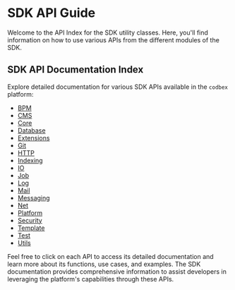 # SDK API Guide

Welcome to the API Index for the SDK utility classes. Here, you'll find information on how to use various APIs from the different modules of the SDK.

## SDK API Documentation Index

Explore detailed documentation for various SDK APIs available in the `codbex` platform:

* [BPM](bpm/index.md)
* [CMS](cms/index.md)
* [Core](core/index.md)
* [Database](db/index.md)
* [Extensions](extensions/index.md)
* [Git](git/index.md)
* [HTTP](http/index.md)
* [Indexing](indexing/index.md)
* [IO](io/index.md)
* [Job](job/index.md)
* [Log](log/index.md)
* [Mail](mail/index.md)
* [Messaging](messaging/index.md)
* [Net](net/index.md)
* [Platform](platform/index.md)
* [Security](security/index.md)
* [Template](template/index.md)
* [Test](test/index.md)
* [Utils](utils/index.md)

Feel free to click on each API to access its detailed documentation and learn more about its functions, use cases, and examples. The SDK documentation provides comprehensive information to assist developers in leveraging the platform's capabilities through these APIs.

